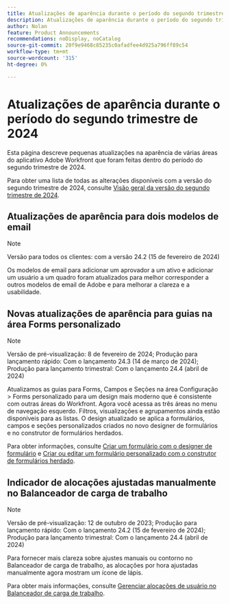```yaml
---
title: Atualizações de aparência durante o período do segundo trimestre de 2024
description: Atualizações de aparência durante o período do segundo trimestre de 2024
author: Nolan
feature: Product Announcements
recommendations: noDisplay, noCatalog
source-git-commit: 20f9e9468c85235c0afadfee4d925a796ff89c54
workflow-type: tm+mt
source-wordcount: '315'
ht-degree: 0%

---
```


# Atualizações de aparência durante o período do segundo trimestre de 2024

Esta página descreve pequenas atualizações na aparência de várias áreas do aplicativo Adobe Workfront que foram feitas dentro do período do segundo trimestre de 2024.

Para obter uma lista de todas as alterações disponíveis com a versão do segundo trimestre de 2024, consulte [Visão geral da versão do segundo trimestre de 2024](/help/quicksilver/product-announcements/product-releases/24-q2-release-activity/24-q2-release-overview.md).

## Atualizações de aparência para dois modelos de email

>[!NOTE]
>
>Versão para todos os clientes: com a versão 24.2 (15 de fevereiro de 2024)

Os modelos de email para adicionar um aprovador a um ativo e adicionar um usuário a um quadro foram atualizados para melhor corresponder a outros modelos de email de Adobe e para melhorar a clareza e a usabilidade.

## Novas atualizações de aparência para guias na área Forms personalizado

>[!NOTE]
>
>Versão de pré-visualização: 8 de fevereiro de 2024; Produção para lançamento rápido: Com o lançamento 24.3 (14 de março de 2024); Produção para lançamento trimestral: Com o lançamento 24.4 (abril de 2024)

Atualizamos as guias para Forms, Campos e Seções na área Configuração > Forms personalizado para um design mais moderno que é consistente com outras áreas do Workfront. Agora você acessa as três áreas no menu de navegação esquerdo. Filtros, visualizações e agrupamentos ainda estão disponíveis para as listas. O design atualizado se aplica a formulários, campos e seções personalizados criados no novo designer de formulários e no construtor de formulários herdados.

Para obter informações, consulte [Criar um formulário com o designer de formulário](/help/quicksilver/administration-and-setup/customize-workfront/create-manage-custom-forms/form-designer/design-a-form/design-a-form.md) e [Criar ou editar um formulário personalizado com o construtor de formulários herdado](/help/quicksilver/administration-and-setup/customize-workfront/create-manage-custom-forms/create-or-edit-a-custom-form.md).

## Indicador de alocações ajustadas manualmente no Balanceador de carga de trabalho

>[!NOTE]
>
>Versão de pré-visualização: 12 de outubro de 2023; Produção para lançamento rápido: Com o lançamento 24.2 (15 de fevereiro de 2024); Produção para lançamento trimestral: Com o lançamento 24.4 (abril de 2024)

Para fornecer mais clareza sobre ajustes manuais ou contorno no Balanceador de carga de trabalho, as alocações por hora ajustadas manualmente agora mostram um ícone de lápis.

Para obter mais informações, consulte [Gerenciar alocações de usuário no Balanceador de carga de trabalho](/help/quicksilver/resource-mgmt/workload-balancer/manage-user-allocations-workload-balancer.md).


